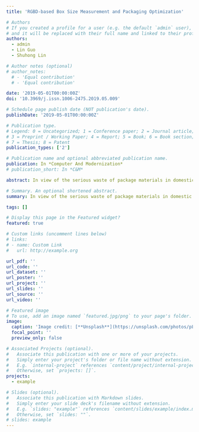```yaml
---
title: 'RGBD-based Box Size Measurement and Packaging Optimization'

# Authors
# If you created a profile for a user (e.g. the default `admin` user), write the username (folder name) here
# and it will be replaced with their full name and linked to their profile.
authors:
  - admin
  - Lin Guo
  - Shuhong Lin

# Author notes (optional)
# author_notes:
  # - 'Equal contribution'
  # - 'Equal contribution'

date: '2019-05-01T00:00:00Z'
doi: '10.3969/j.issn.1006-2475.2019.05.009'

# Schedule page publish date (NOT publication's date).
publishDate: '2019-05-01T00:00:00Z'

# Publication type.
# Legend: 0 = Uncategorized; 1 = Conference paper; 2 = Journal article;
# 3 = Preprint / Working Paper; 4 = Report; 5 = Book; 6 = Book section;
# 7 = Thesis; 8 = Patent
publication_types: ['2']

# Publication name and optional abbreviated publication name.
publication: In *Computer And Modernization*
# publication_short: In *C&M*

abstract: In view of the serious waste of package materials in domestic logistics compared with foreign logistics, and the situation of the huge requirement of packing optimization, a new type of bin packing scheme is proposed, and a packing optimization method based on Genetic Algorithm is designed. The objective is to select a package specification with minimum surface area but can accommodate a number of cuboid-shaped items from existing package specifications. In the method, genetic codes involving packing sequence and orientation, along with a space segmentation method, is used to find a packing solution. Considering the high cost of traditional laser scanning measuring equipment, a box dimension measurement method based on RGBD is proposed to adapt to the management mode of domestic storage, and to provide dimension of items for packing optimization. Experiment results demonstrate that the proposed method is effective on finding package specification with minimum surface area and can measure box dimensions quickly and accurately.      针对国内物流与国外物流相比包装材料浪费严重，包装优化要求巨大的情况，提出了一种新型的仓式包装方案，并设计了一种基于遗传算法的包装优化方法。其目的是在现有的包装规格中选择一个表面积最小但能容纳一定数量长方体物品的包装规格。在该方法中，涉及包装顺序和方向的遗传代码，以及空间分割方法，被用来寻找包装方案。考虑到传统激光扫描测量设备的高成本，提出了一种基于RGBD的盒子尺寸测量方法，以适应国内仓储的管理模式，并为包装优化提供物品的尺寸。实验结果表明，所提出的方法能有效地找到表面积最小的包装规格，并能快速、准确地测量盒子的尺寸。

# Summary. An optional shortened abstract.
summary: In view of the serious waste of package materials in domestic logistics compared with foreign logistics, and the situation of the huge requirement of packing optimization, a new type of bin packing scheme is proposed, and a packing optimization method based on Genetic Algorithm is designed.

tags: []

# Display this page in the Featured widget?
featured: true

# Custom links (uncomment lines below)
# links:
# - name: Custom Link
#   url: http://example.org

url_pdf: ''
url_code: ''
url_dataset: ''
url_poster: ''
url_project: ''
url_slides: ''
url_source: ''
url_video: ''

# Featured image
# To use, add an image named `featured.jpg/png` to your page's folder.
image:
  caption: 'Image credit: [**Unsplash**](https://unsplash.com/photos/pLCdAaMFLTE)'
  focal_point: ''
  preview_only: false

# Associated Projects (optional).
#   Associate this publication with one or more of your projects.
#   Simply enter your project's folder or file name without extension.
#   E.g. `internal-project` references `content/project/internal-project/index.md`.
#   Otherwise, set `projects: []`.
projects:
  - example

# Slides (optional).
#   Associate this publication with Markdown slides.
#   Simply enter your slide deck's filename without extension.
#   E.g. `slides: "example"` references `content/slides/example/index.md`.
#   Otherwise, set `slides: ""`.
# slides: example
---
```


<!-- {{% callout note %}}
Click the _Cite_ button above to demo the feature to enable visitors to import publication metadata into their reference management software.
{{% /callout %}}

{{% callout note %}}
Create your slides in Markdown - click the _Slides_ button to check out the example.
{{% /callout %}} -->

<!-- Supplementary notes can be added here, including [code, math, and images](https://wowchemy.com/docs/writing-markdown-latex/). -->
